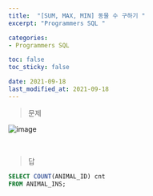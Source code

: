 ```yaml
---
title:  "[SUM, MAX, MIN] 동물 수 구하기 "
excerpt: "Programmers SQL "

categories:
- Programmers SQL

toc: false
toc_sticky: false

date: 2021-09-18
last_modified_at: 2021-09-18
---
```


> 문제

![image](https://user-images.githubusercontent.com/76996686/133864298-698c94d3-957c-48ec-98bf-04d5e5cf3812.png)



<br>

> 답

```sql
SELECT COUNT(ANIMAL_ID) cnt
FROM ANIMAL_INS;
```